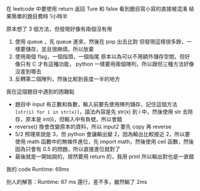 在 leetcode 中要使用 return 返回 Ture 和 false
看到題目寫小寫的直接被混淆
結果簡單的題目費時 1小時半

原本想了 3 個方法，但發現好像有兩個沒有用
1. 使用 queue ，先 queue 進來，然後在 pop 出去比對
   但發現這樣很多餘，一樣要儲存，並且很麻煩，所以放棄
2. 使用兩個 flag，一個指頭，一個指尾
   原本以為可以不用額外儲存空間，但好像只有 C 才有這種功能， python 一樣要用兩個陣列，所以跟但三種方法好像沒差到哪去
3. 反轉第二個陣列，然後比較到長度一半的地方

我在這個題目中遇到的困難點
 * 題目中 input 有正數和負數，輸入前要先使用陣列儲存，記住這個方法 ```[str(i) for i in str(x)]```，語法內容是先 str(x) 到 i 中，然後使用 str 去除存，原本是 int(i)，但輸入中有負號，所以會錯
 * reverse() 換會改變原本的資料，所以 input2 要先 copy 再 reverse
 * 5/2 照理來說是 3，但 python 會讓輸出變 2，因為輸出比較接近 2，所以要使用 math 函數中的無條件進位，先 import math，然後使用 ceil 函數，然後因為只會有 0.5 的問題，所以直接進位就對了
 * 最後就是一開始說的，居然要用 return 的，我用 print 所以輸出對也是一直錯


我的 code Runtime: 69ms

別人的解答：Runtime: 67 ms 還行，差不多，雖然輸了 2ms